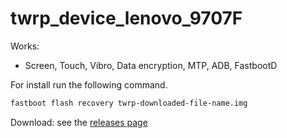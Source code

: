 # twrp_device_lenovo_9707F

Works:
- Screen, Touch, Vibro, Data encryption, MTP, ADB, FastbootD

For install run the following command.
   ```sh
   fastboot flash recovery twrp-downloaded-file-name.img
   ```

Download: see the [releases page](https://github.com/lddnsk/android_device_lenovo_9707F/releases)
